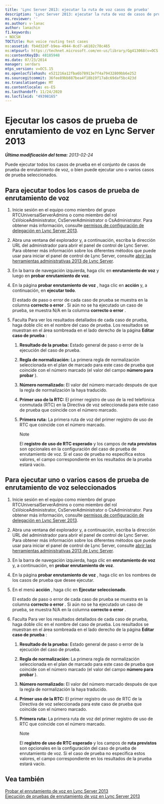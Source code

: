 ```yaml
---
title: 'Lync Server 2013: ejecutar la ruta de voz casos de prueba'
description: 'Lync Server 2013: ejecutar la ruta de voz de casos de prueba.'
ms.reviewer: ''
ms.author: v-lanac
author: lanachin
f1.keywords:
- NOCSH
TOCTitle: Run voice routing test cases
ms:assetid: fb4d32df-b9ea-4944-8cd7-a6102c78c465
ms:mtpsurl: https://technet.microsoft.com/en-us/library/Gg413068(v=OCS.15)
ms:contentKeyID: 48185948
ms.date: 07/23/2014
manager: serdars
mtps_version: v=OCS.15
ms.openlocfilehash: e521216a12fba6b78913e7f4a79432809bb6e252
ms.sourcegitcommit: 36fee89bb887bea4f18b19f17a8c69daf5bc423d
ms.translationtype: MT
ms.contentlocale: es-ES
ms.lasthandoff: 11/24/2020
ms.locfileid: "49398165"
---
```

# <a name="run-voice-routing-test-cases-in-lync-server-2013"></a>Ejecutar los casos de prueba de enrutamiento de voz en Lync Server 2013

<div data-xmlns="http://www.w3.org/1999/xhtml">

<div class="topic" data-xmlns="http://www.w3.org/1999/xhtml" data-msxsl="urn:schemas-microsoft-com:xslt" data-cs="https://msdn.microsoft.com/">

<div data-asp="https://msdn2.microsoft.com/asp">



</div>

<div id="mainSection">

<div id="mainBody">

<span> </span>

_**Última modificación del tema:** 2013-02-24_

Puede ejecutar todos los casos de prueba en el conjunto de casos de prueba de enrutamiento de voz, o bien puede ejecutar uno o varios casos de prueba seleccionados.

<div>

## <a name="to-run-all-voice-routing-test-cases"></a>Para ejecutar todos los casos de prueba de enrutamiento de voz

1.  Inicie sesión en el equipo como miembro del grupo RTCUniversalServerAdmins o como miembro del rol CsVoiceAdministrator, CsServerAdministrator o CsAdministrator. Para obtener más información, consulte [permisos de configuración de delegación en Lync Server 2013](lync-server-2013-delegate-setup-permissions.md).

2.  Abra una ventana del explorador y, a continuación, escriba la dirección URL del administrador para abrir el panel de control de Lync Server. Para obtener más información sobre los diferentes métodos que puede usar para iniciar el panel de control de Lync Server, consulte [abrir las herramientas administrativas 2013 de Lync Server](lync-server-2013-open-lync-server-administrative-tools.md).

3.  En la barra de navegación izquierda, haga clic en **enrutamiento de voz** y luego en **probar enrutamiento de voz**.

4.  En la página **probar enrutamiento de voz** , haga clic en **acción** y, a continuación, en **ejecutar todo**.
    
    El estado de paso o error de cada caso de prueba se muestra en la columna **correcto o error** . Si aún no se ha ejecutado un caso de prueba, se muestra N/A en la columna **correcto o error** .

5.  Faculta Para ver los resultados detallados de cada caso de prueba, haga doble clic en el nombre del caso de prueba. Los resultados se muestran en el área sombreada en el lado derecho de la página **Editar caso de prueba** :
    
    1.  **Resultado de la prueba:** Estado general de paso o error de la ejecución del caso de prueba.
    
    2.  **Regla de normalización:** La primera regla de normalización seleccionada en el plan de marcado para este caso de prueba que coincide con el número marcado (el valor del campo **número para probar** ).
    
    3.  **Número normalizado:** El valor del número marcado después de que la regla de normalización la haya traducido.
    
    4.  **Primer uso de la RTC:** El primer registro de uso de la red telefónica conmutada (RTC) en la Directiva de voz seleccionada para este caso de prueba que coincide con el número marcado.
    
    5.  **Primera ruta:** La primera ruta de voz del primer registro de uso de RTC que coincide con el número marcado.
        
        <div>
        

        > [!NOTE]  
        > El <STRONG>registro de uso de RTC esperado</STRONG> y los campos de <STRONG>ruta previstos</STRONG> son opcionales en la configuración del caso de prueba de enrutamiento de voz. Si el caso de prueba no especifica estos valores, el campo correspondiente en los resultados de la prueba estará vacío.

        
        </div>

</div>

<div>

## <a name="to-run-one-or-more-selected-voice-routing-test-cases"></a>Para ejecutar uno o varios casos de prueba de enrutamiento de voz seleccionados

1.  Inicie sesión en el equipo como miembro del grupo RTCUniversalServerAdmins o como miembro del rol CsVoiceAdministrator, CsServerAdministrator o CsAdministrator. Para obtener más información, consulte [permisos de configuración de delegación en Lync Server 2013](lync-server-2013-delegate-setup-permissions.md).

2.  Abra una ventana del explorador y, a continuación, escriba la dirección URL del administrador para abrir el panel de control de Lync Server. Para obtener más información sobre los diferentes métodos que puede usar para iniciar el panel de control de Lync Server, consulte [abrir las herramientas administrativas 2013 de Lync Server](lync-server-2013-open-lync-server-administrative-tools.md).

3.  En la barra de navegación izquierda, haga clic en **enrutamiento de voz** y, a continuación, en **probar enrutamiento de voz**.

4.  En la página **probar enrutamiento de voz** , haga clic en los nombres de los casos de prueba que desee ejecutar.

5.  En el menú **acción** , haga clic en **Ejecutar seleccionado**.
    
    El estado de paso o error de cada caso de prueba se muestra en la columna **correcto o error** . Si aún no se ha ejecutado un caso de prueba, se muestra N/A en la columna **correcto o error** .

6.  Faculta Para ver los resultados detallados de cada caso de prueba, haga doble clic en el nombre del caso de prueba. Los resultados se muestran en el área sombreada en el lado derecho de la página **Editar caso de prueba** :
    
    1.  **Resultado de la prueba:** Estado general de paso o error de la ejecución del caso de prueba.
    
    2.  **Regla de normalización:** La primera regla de normalización seleccionada en el plan de marcado para este caso de prueba que coincide con el número marcado (el valor del campo **número para probar** ).
    
    3.  **Número normalizado:** El valor del número marcado después de que la regla de normalización la haya traducido.
    
    4.  **Primer uso de la RTC:** El primer registro de uso de RTC de la Directiva de voz seleccionada para este caso de prueba que coincide con el número marcado.
    
    5.  **Primera ruta:** La primera ruta de voz del primer registro de uso de RTC que coincide con el número marcado.
        
        <div>
        

        > [!NOTE]  
        > El <STRONG>registro de uso de RTC esperado</STRONG> y los campos de <STRONG>ruta previstos</STRONG> son opcionales en la configuración del caso de prueba de enrutamiento de voz. Si el caso de prueba no especifica estos valores, el campo correspondiente en los resultados de la prueba estará vacío.

        
        </div>

</div>

<div>

## <a name="see-also"></a>Vea también


[Probar el enrutamiento de voz en Lync Server 2013](lync-server-2013-test-voice-routing.md)  
[Ejecución de pruebas de enrutamiento de voz en Lync Server 2013](lync-server-2013-running-voice-routing-tests.md)  
  

</div>

</div>

<span> </span>

</div>

</div>

</div>

